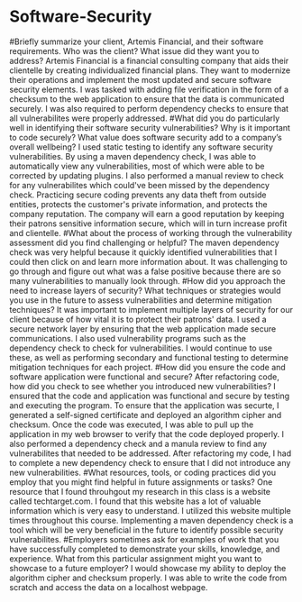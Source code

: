 # Software-Security
#Briefly summarize your client, Artemis Financial, and their software requirements. Who was the client? What issue did they want you to address?
Artemis Financial is a financial consulting company that aids their clientelle by creating individualized financial plans. They want to modernize their operations and implement the most updated and secure software security elements. I was tasked with adding file verification in the form of a checksum to the web application to ensure that the data is communicated securely. I was also required to perform dependency checks to ensure that all vulnerabilites were properly addressed. 
#What did you do particularly well in identifying their software security vulnerabilities? Why is it important to code securely? What value does software security add to a company’s overall wellbeing?
I used static testing to identify any software security vulnerabilities. By using a maven dependency check, I was able to automatically view any vulnerabilities, most of which were able to be corrected by updating plugins. I also performed a manual review to check for any vulnerabilites which could've been missed by the dependency check. Practicing secure coding prevents any data theft from outside entities, protects the customer's private information, and protects the company reputation. The company will earn a good reputation by keeping their patrons sensitive information secure, which will in turn increase profit and clientelle. 
#What about the process of working through the vulnerability assessment did you find challenging or helpful?
The maven dependency check was very helpful because it quickly identified vulnerabilities that I could then click on and learn more information about. It was challenging to go through and figure out what was a false positive because there are so many vulnerabilities to manually look through.
#How did you approach the need to increase layers of security? What techniques or strategies would you use in the future to assess vulnerabilities and determine mitigation techniques?
It was important to implement multiple layers of security for our client because of how vital it is to protect their patrons' data. I used a secure network layer by ensuring that the web application made secure communications. I also used vulnerability programs such as the dependency check to check for vulnerabilities. I would continue to use these, as well as performing secondary and functional testing to determine mitigation techniques for each project. 
#How did you ensure the code and software application were functional and secure? After refactoring code, how did you check to see whether you introduced new vulnerabilities?
I ensured that the code and application was functional and secure by testing and executing the program. To ensure that the application was securte, I generated a self-signed certificate and deployed an algorithm cipher and checksum. Once the code was executed, I was able to pull up the application in my web browser to verify that the code deployed properly. I also performed a dependency check and a manula review to find any vulnerabilites that needed to be addressed. After refactoring my code, I had to complete a new dependency check to ensure that I did not introduce any new vulnerabilities. 
#What resources, tools, or coding practices did you employ that you might find helpful in future assignments or tasks?
One resource that I found throuhgout my research in this class is a website called techtarget.com. I found that this website has a lot of valuable information which is very easy to understand. I utilized this website multiple times throughout this course. Implementing a maven dependency check is a tool which will be very beneficial in the future to identify possible security vulnerabilites. 
#Employers sometimes ask for examples of work that you have successfully completed to demonstrate your skills, knowledge, and experience. What from this particular assignment might you want to showcase to a future employer?
I would showcase my ability to deploy the algorithm cipher and checksum properly. I was able to write the code from scratch and access the data on a localhost webpage. 
